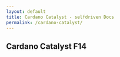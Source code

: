 ```yaml
---
layout: default
title: Cardano Catalyst - selfdriven Docs
permalink: /cardano-catalyst/
---
```


## Cardano Catalyst F14


